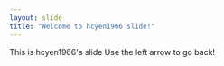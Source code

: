 ```yaml
---
layout: slide
title: "Welcome to hcyen1966 slide!"
---
```

This is hcyen1966's slide
Use the left arrow to go back!

